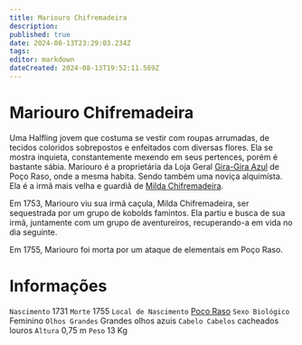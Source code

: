 ```yaml
---
title: Mariouro Chifremadeira
description: 
published: true
date: 2024-08-13T23:29:03.234Z
tags: 
editor: markdown
dateCreated: 2024-08-13T19:52:11.569Z
---
```


<!-- SUBTITLE: A quick summary of Mariouro Chifremadeira -->

# Mariouro Chifremadeira
Uma Halfling jovem que costuma se vestir com roupas arrumadas, de tecidos coloridos sobrepostos e enfeitados com diversas flores. Ela se mostra inquieta, constantemente mexendo em seus pertences, porém é bastante sábia. Mariouro é a proprietária da Loja Geral [Gira-Gira Azul](/lugares/plano-material/drafeon/sudeste-de-drafeon/poco-raso-vilarejo/gira-gira-azul#gira-gira-azul) de Poço Raso, onde a mesma habita. Sendo também uma noviça alquimísta.  Ela é a irmã mais velha e guardiã de [Milda Chifremadeira](/individuos/milda-chifremadeira#milda-chifremadeira).

Em 1753, Mariouro viu sua irmã caçula, Milda Chifremadeira, ser sequestrada por um grupo de kobolds famintos. Ela partiu e busca de sua irmã, juntamente com um grupo de aventureiros, recuperando-a em vida no dia seguinte.

Em 1755, Mariouro foi morta por um ataque de elementais em Poço Raso.

# Informações
`Nascimento` 1731
`Morte` 1755
`Local de Nascimento` [Poço Raso](/lugares/plano-material/drafeon/sudeste-de-drafeon/poco-raso-vilarejo#poco-raso)
`Sexo Biológico` Feminino
`Olhos Grandes` Grandes olhos azuis
`Cabelo Cabelos` cacheados louros
`Altura` 0,75 m
`Peso` 13 Kg